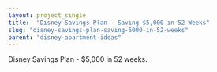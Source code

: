 ```yaml
---
layout: project_single
title:  "Disney Savings Plan - Saving $5,000 in 52 Weeks"
slug: "disney-savings-plan-saving-5000-in-52-weeks"
parent: "disney-apartment-ideas"
---
```

Disney Savings Plan - $5,000 in 52 weeks.